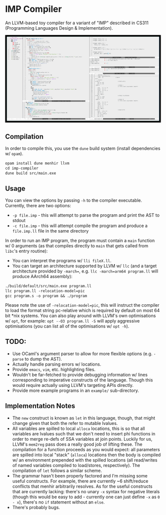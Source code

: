 # IMP Compiler
An LLVM-based toy compiler for a variant of "IMP" described in CS311 (Programming Languages Design & Implementation). 

![screenshot](meta/screen.png)

## Compilation
In order to compile this, you use the `dune` build system (install dependencies w/ `opam`).
```
opam install dune menhir llvm
cd imp-compiler
dune build src/main.exe
```

## Usage
You can view the options by passing `-h` to the compiler executable.
Currently, there are two options:
- `-p file.imp` - this will attempt to parse the program and print the AST to stdout
- `-c file.imp` - this will attempt compile the program and produce a `file.imp.ll` file in the same directory

In order to run an IMP program, the program must contain a `main` function w/ 0 arguments (as that compiles directly to `main` that gets called from `libc`'s entry routine):

- You can interpret the programs w/ `lli fileX.ll`.
- You can target an architecture supported by LLVM w/ `llc` (and a target architecture provided by `-march=`, e.g. `llc -march=arm64 program.ll` will produce AArch64 assembly):
```
./build/default/src/main.exe program.ll
llc program.ll -relocation-model=pic
gcc program.s -o program && ./program
```
Please note the use of `-relocation-model=pic`, this will instruct the compiler to load the format string pc-relative which is required by default on most 64 bit *nix systems.
You can also play around with LLVM's own optimisations w/ `opt`, for example: `opt --O3 program.ll -S` will apply aggressive optimisations (you can list all of the optimisations w/ `opt -h`).

## TODO:
- Use OCaml's argument parser to allow for more flexible options (e.g. `-parse` to dump the AST).
- Actually handle parsing errors w/ locations.
- Provide `emacs`, `vim`, etc. highlighting files.
- Wouldn't be far-fetched to provide debugging information w/ lines corresponding to imperative constructs of the language. Though this would require actually using LLVM's targeting APIs directly.
- Provide more example programs in an `example/` sub-directory.
## Implementation Notes 
- The `new` construct is known as `let` in this language, though, that might change given that both the refer to mutable lvalues.
- All variables are spilled to local `alloca` locations, this is so that all variables are lvalues such that we don't need to insert phi functions in order to merge re-defs of SSA variables at join points. Luckily for us, LLVM's `mem2reg` pass does a really good job of lifting these. The compilation for a function proceeds as you would expect: all parameters are spilled into local "stack" (`alloca`) locations then the body is compiled w/ an environment prepended with the spilled locations (all read/writes of named variables compiled to load/stores, respectively). The compilation of `let` follows  a similar scheme.
- The grammar hasn't been properly factored and I'm missing some useful constructs. For example, there are currently ~6  shift/reduce conflicts that menhir arbitrarily resolves. As for the useful constructs that are currently lacking: there's no unary `-x` syntax for negative literals (though this would be easy to add - currently one can just define `-x` as `0 - x`), there's no `if` statement without an `else`.
- There's probably bugs. 
